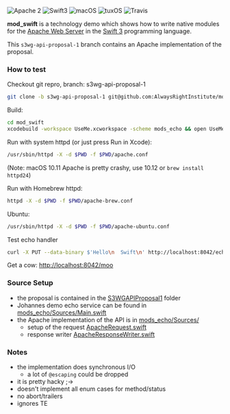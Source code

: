 ![Apache 2](https://img.shields.io/badge/apache-2-yellow.svg)
![Swift3](https://img.shields.io/badge/swift-3-blue.svg)
![macOS](https://img.shields.io/badge/os-macOS-green.svg?style=flat)
![tuxOS](https://img.shields.io/badge/os-tuxOS-green.svg?style=flat)
![Travis](https://travis-ci.org/AlwaysRightInstitute/mod_swift.svg?s3wg-api-proposal-1)

**mod_swift** is a technology demo which shows how to write native modules
for the
[Apache Web Server](https://httpd.apache.org)
in the 
[Swift 3](http://swift.org/)
programming language.

This `s3wg-api-proposal-1` branch contains an Apache implementation of the
proposal.

### How to test

Checkout git repro, branch: s3wg-api-proposal-1

```sh
git clone -b s3wg-api-proposal-1 git@github.com:AlwaysRightInstitute/mod_swift.git
```

Build:

```sh
cd mod_swift
xcodebuild -workspace UseMe.xcworkspace -scheme mods_echo && open UseMe.workspace
```

Run with system httpd (or just press Run in Xcode):

```sh
/usr/sbin/httpd -X -d $PWD -f $PWD/apache.conf
```
(Note: macOS 10.11 Apache is pretty crashy, use 10.12 or `brew install httpd24`)

Run with Homebrew httpd:

```sh
httpd -X -d $PWD -f $PWD/apache-brew.conf
```

Ubuntu:
```sh
/usr/sbin/httpd -X -d $PWD -f $PWD/apache-ubuntu.conf
```

Test echo handler

```sh
curl -X PUT --data-binary $'Hello\n  Swift\n' http://localhost:8042/echo
```

Get a cow: [http://localhost:8042/moo](http://localhost:8042/moo)

### Source Setup

- the proposal is contained in the [S3WGAPIProposal1](S3WGAPIProposal1/) folder
- Johannes demo echo service can be found in [mods_echo/Sources/Main.swift](mods_echo/Sources/Main.swift)
- the Apache implementation of the API is in [mods_echo/Sources/](mods_echo/Sources/)
  - setup of the request
    [ApacheRequest.swift](mods_echo/Sources/ApacheRequest.swift)
  - response writer
    [ApacheResponseWriter.swift](mods_echo/Sources/ApacheResponseWriter.swift)

### Notes

- the implementation does synchronous I/O
  - a lot of `@escaping` could be dropped
- it is pretty hacky ;->
- doesn't implement all enum cases for method/status
- no abort/trailers
- ignores TE
